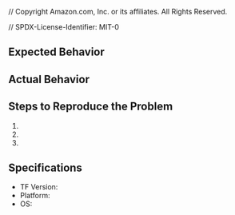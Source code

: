 // Copyright Amazon.com, Inc. or its affiliates. All Rights Reserved.

// SPDX-License-Identifier: MIT-0


## Expected Behavior


## Actual Behavior


## Steps to Reproduce the Problem

  1.
  2.
  3.

## Specifications

  - TF Version:
  - Platform:
  - OS: